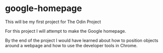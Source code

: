 # google-homepage

This will be my first project for The Odin Project

For this project I will attempt to make the Google homepage.

By the end of the project I would have learned about how to position objects around a webpage and how to use the developer tools in Chrome.
